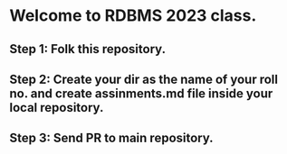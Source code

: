 # Welcome to RDBMS 2023 class.

## Step 1: Folk this repository.
## Step 2: Create your dir as the name of your roll no. and create assinments.md file inside your local repository. 
## Step 3: Send PR to main repository.
